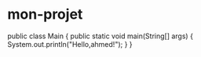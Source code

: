 # mon-projet 
public class Main {
    public static void main(String[] args) {
        System.out.println("Hello,ahmed!");
    }
}

